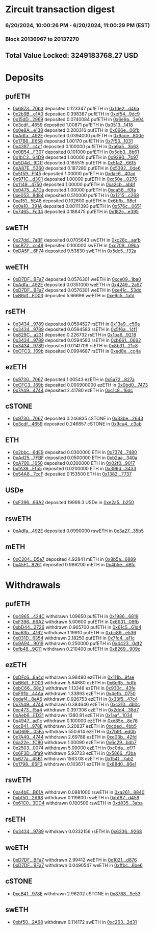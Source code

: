 # Zircuit transaction digest
### 6/20/2024, 10:00:26 PM - 6/20/2024, 11:00:29 PM (EST)
### Block 20136967 to 20137270

## Total Value Locked: 3249183768.27 USD

# Deposits
## pufETH
- [0x6873...70b3](https://etherscan.io/address/0x68730F0397626825F0A56bbb730398E9263E70b3) deposited 0.123347 pufETH in [0x1de2...d46a](https://etherscan.io/tx/0x68730F0397626825F0A56bbb730398E9263E70b3)
- [0x2b9B...e1A0](https://etherscan.io/address/0x2b9B62fD6F18906cbE3b9C949C88aC100538e1A0) deposited 0.398387 pufETH in [0xef54...9dc9](https://etherscan.io/tx/0x2b9B62fD6F18906cbE3b9C949C88aC100538e1A0)
- [0x15dD...2969](https://etherscan.io/address/0x15dD2aD5178a62c0438De878328E855426Dc2969) deposited 0.0740084 pufETH in [0x6e9a...3e04](https://etherscan.io/tx/0x15dD2aD5178a62c0438De878328E855426Dc2969)
- [0x3cdf...4659](https://etherscan.io/address/0x3cdf6d72008399680f9D4b05c04791900E3B4659) deposited 1.00871 pufETH in [0x0513...1418](https://etherscan.io/tx/0x3cdf6d72008399680f9D4b05c04791900E3B4659)
- [0x0e8A...e138](https://etherscan.io/address/0x0e8A9d56cEd084A70926A7B5c1c48EAcc441e138) deposited 0.200316 pufETH in [0x066e...06fb](https://etherscan.io/tx/0x0e8A9d56cEd084A70926A7B5c1c48EAcc441e138)
- [0xAdfa...492E](https://etherscan.io/address/0xAdfa6eF1D6223225FEb30478601f69105010492E) deposited 0.0394000 pufETH in [0x9ace...800e](https://etherscan.io/tx/0xAdfa6eF1D6223225FEb30478601f69105010492E)
- [0x17B8...E658](https://etherscan.io/address/0x17B877d1f03c57aFDf96fC472B2B25bf318BE658) deposited 1.00170 pufETH in [0x7f53...1031](https://etherscan.io/tx/0x17B877d1f03c57aFDf96fC472B2B25bf318BE658)
- [0x4387...c4cf](https://etherscan.io/address/0x4387bD334e0B3669242eef82c15cF63AbB0dc4cf) deposited 0.100000 pufETH in [0xa6a5...3b63](https://etherscan.io/tx/0x4387bD334e0B3669242eef82c15cF63AbB0dc4cf)
- [0x0B54...F307](https://etherscan.io/address/0x0B54444DE2851f3FA2d230186f9086CD249DF307) deposited 0.101000 pufETH in [0x5db3...8b61](https://etherscan.io/tx/0x0B54444DE2851f3FA2d230186f9086CD249DF307)
- [0x1bC3...64D9](https://etherscan.io/address/0x1bC35144866B5018952b8DAF51710d5c298264D9) deposited 1.00000 pufETH in [0x9290...7b97](https://etherscan.io/tx/0x1bC35144866B5018952b8DAF51710d5c298264D9)
- [0x5D4d...9D1f](https://etherscan.io/address/0x5D4dD440523C0740a45942F855eB7C25c0379D1f) deposited 0.185515 pufETH in [0x5fa2...66f5](https://etherscan.io/tx/0x5D4dD440523C0740a45942F855eB7C25c0379D1f)
- [0xA87E...5360](https://etherscan.io/address/0xA87E708098eAD58ACA3d073BBD19e53FF58a5360) deposited 0.187280 pufETH in [0x5392...0de6](https://etherscan.io/tx/0xA87E708098eAD58ACA3d073BBD19e53FF58a5360)
- [0x5f59...Ff45](https://etherscan.io/address/0x5f59a866D00Df41e5de897e6217fED2c8E24Ff45) deposited 1.00000 pufETH in [0xdac6...40ad](https://etherscan.io/tx/0x5f59a866D00Df41e5de897e6217fED2c8E24Ff45)
- [0x971C...d3C1](https://etherscan.io/address/0x971C7975A3f1AAF3f3e3e2E7Ec30F7c8D86Bd3C1) deposited 1.00000 pufETH in [0xc50e...0276](https://etherscan.io/tx/0x971C7975A3f1AAF3f3e3e2E7Ec30F7c8D86Bd3C1)
- [0x1149...4750](https://etherscan.io/address/0x11493174A3E8802E90Bc06fE7f17AF3340DA4750) deposited 1.00000 pufETH in [0xa2cb...abbf](https://etherscan.io/tx/0x11493174A3E8802E90Bc06fE7f17AF3340DA4750)
- [0x0475...A7Da](https://etherscan.io/address/0x0475372c43692327A38E65d8CDD33efa9aF5A7Da) deposited 1.00000 pufETH in [0xca56...f0fa](https://etherscan.io/tx/0x0475372c43692327A38E65d8CDD33efa9aF5A7Da)
- [0xe053...8d84](https://etherscan.io/address/0xe053c462DcBDb38f0F56A27B1a361cdf59AE8d84) deposited 0.510000 pufETH in [0x1215...c268](https://etherscan.io/tx/0xe053c462DcBDb38f0F56A27B1a361cdf59AE8d84)
- [0xa151...5E48](https://etherscan.io/address/0xa151B0E9BCf8D32c6e0721d08739B6ea42145E48) deposited 0.102600 pufETH in [0x6bfb...98ef](https://etherscan.io/tx/0xa151B0E9BCf8D32c6e0721d08739B6ea42145E48)
- [0x0a10...391A](https://etherscan.io/address/0x0a10F17b24fa30c9d5e2D3c43d79b2D6aF07391A) deposited 0.00111393 pufETH in [0x576c...0651](https://etherscan.io/tx/0x0a10F17b24fa30c9d5e2D3c43d79b2D6aF07391A)
- [0x7465...Fc34](https://etherscan.io/address/0x74658565cA2B3f9FaDE56cCf3a2908f96A1bFc34) deposited 0.188475 pufETH in [0x182c...e395](https://etherscan.io/tx/0x74658565cA2B3f9FaDE56cCf3a2908f96A1bFc34)
## swETH
- [0x27dd...7aBF](https://etherscan.io/address/0x27dd6daA048c136A4a76a398336292628F517aBF) deposited 0.0705643 swETH in [0xc28c...aafb](https://etherscan.io/tx/0x27dd6daA048c136A4a76a398336292628F517aBF)
- [0xcB72...cc49](https://etherscan.io/address/0xcB72B89a981AfCd83C548859D21F151fD4FEcc49) deposited 0.100000 swETH in [0xc709...09ba](https://etherscan.io/tx/0xcB72B89a981AfCd83C548859D21F151fD4FEcc49)
- [0xDA5F...6F74](https://etherscan.io/address/0xDA5F9c743E57368be0E9b0065f3b0288B1426F74) deposited 9.53830 swETH in [0x5dc5...f32a](https://etherscan.io/tx/0xDA5F9c743E57368be0E9b0065f3b0288B1426F74)
## weETH
- [0xD7DF...BFa7](https://etherscan.io/address/0xD7DF7E085214743530afF339aFC420c7c720BFa7) deposited 0.0576301 weETH in [0xce09...1ba0](https://etherscan.io/tx/0xD7DF7E085214743530afF339aFC420c7c720BFa7)
- [0xAdfa...492E](https://etherscan.io/address/0xAdfa6eF1D6223225FEb30478601f69105010492E) deposited 0.0351000 weETH in [0x4249...2a57](https://etherscan.io/tx/0xAdfa6eF1D6223225FEb30478601f69105010492E)
- [0xD7DF...BFa7](https://etherscan.io/address/0xD7DF7E085214743530afF339aFC420c7c720BFa7) deposited 0.0576301 weETH in [0xe41c...53dd](https://etherscan.io/tx/0xD7DF7E085214743530afF339aFC420c7c720BFa7)
- [0xB6df...FD03](https://etherscan.io/address/0xB6df21296A5e7Fc98025e575391bf9423898FD03) deposited 5.66696 weETH in [0xe6c5...1afd](https://etherscan.io/tx/0xB6df21296A5e7Fc98025e575391bf9423898FD03)
## rsETH
- [0x3434...9789](https://etherscan.io/address/0x34349c5569e7B846c3558961552D2202760A9789) deposited 0.0594527 rsETH in [0x13a9...c59a](https://etherscan.io/tx/0x34349c5569e7B846c3558961552D2202760A9789)
- [0x3434...9789](https://etherscan.io/address/0x34349c5569e7B846c3558961552D2202760A9789) deposited 0.0594583 rsETH in [0x5f6a...14f1](https://etherscan.io/tx/0x34349c5569e7B846c3558961552D2202760A9789)
- [0x829C...a231](https://etherscan.io/address/0x829C2eC8D4801Fdb693f6c817F492437AB78a231) deposited 0.226732 rsETH in [0x1ba6...9218](https://etherscan.io/tx/0x829C2eC8D4801Fdb693f6c817F492437AB78a231)
- [0x3434...9789](https://etherscan.io/address/0x34349c5569e7B846c3558961552D2202760A9789) deposited 0.0594583 rsETH in [0xb661...0662](https://etherscan.io/tx/0x34349c5569e7B846c3558961552D2202760A9789)
- [0x3434...9789](https://etherscan.io/address/0x34349c5569e7B846c3558961552D2202760A9789) deposited 0.0141709 rsETH in [0x8b31...21c8](https://etherscan.io/tx/0x34349c5569e7B846c3558961552D2202760A9789)
- [0xCFC3...169b](https://etherscan.io/address/0xCFC36d000Ef5f72d212bBEb6c847A9a78d9B169b) deposited 0.0994687 rsETH in [0xed8e...cc4a](https://etherscan.io/tx/0xCFC36d000Ef5f72d212bBEb6c847A9a78d9B169b)
## ezETH
- [0x9730...7067](https://etherscan.io/address/0x9730214100C1eE555365306472619bd1f1A77067) deposited 1.00543 ezETH in [0x5a72...827a](https://etherscan.io/tx/0x9730214100C1eE555365306472619bd1f1A77067)
- [0xCFC3...169b](https://etherscan.io/address/0xCFC36d000Ef5f72d212bBEb6c847A9a78d9B169b) deposited 0.000900000 ezETH in [0x0bd0...7473](https://etherscan.io/tx/0xCFC36d000Ef5f72d212bBEb6c847A9a78d9B169b)
- [0x7A49...4744](https://etherscan.io/address/0x7A493Be5c2ce014cD049Bf178a1ac0Db1B434744) deposited 2.41780 ezETH in [0xc1c8...16dc](https://etherscan.io/tx/0x7A493Be5c2ce014cD049Bf178a1ac0Db1B434744)
## cSTONE
- [0x9730...7067](https://etherscan.io/address/0x9730214100C1eE555365306472619bd1f1A77067) deposited 0.246835 cSTONE in [0x33be...2643](https://etherscan.io/tx/0x9730214100C1eE555365306472619bd1f1A77067)
- [0x3cdf...4659](https://etherscan.io/address/0x3cdf6d72008399680f9D4b05c04791900E3B4659) deposited 0.246857 cSTONE in [0x9ca4...c3ab](https://etherscan.io/tx/0x3cdf6d72008399680f9D4b05c04791900E3B4659)
## ETH
- [0x2bbc...6dE9](https://etherscan.io/address/0x2bbcF64Ac1933aE66185751D949bF7381cA86dE9) deposited 0.0300000 ETH in [0x7374...7480](https://etherscan.io/tx/0x2bbcF64Ac1933aE66185751D949bF7381cA86dE9)
- [0xAd25...7FBF](https://etherscan.io/address/0xAd25aC89D431521DA4Dfe0e59ff635eaF39d7FBF) deposited 0.0500000 ETH in [0xb2aa...340a](https://etherscan.io/tx/0xAd25aC89D431521DA4Dfe0e59ff635eaF39d7FBF)
- [0xA700...1650](https://etherscan.io/address/0xA7009E98070a84C1dA232fcc67B358c3BFcE1650) deposited 0.0300000 ETH in [0x02f0...9017](https://etherscan.io/tx/0xA7009E98070a84C1dA232fcc67B358c3BFcE1650)
- [0xfA39...Ef55](https://etherscan.io/address/0xfA39195e7Adccd951633eb421F5BB8494eF1Ef55) deposited 0.0200000 ETH in [0x399d...3433](https://etherscan.io/tx/0xfA39195e7Adccd951633eb421F5BB8494eF1Ef55)
- [0x54A8...7ccF](https://etherscan.io/address/0x54A8DeC62750785119A8ab94799881d674807ccF) deposited 0.153500 ETH in [0x1382...7737](https://etherscan.io/tx/0x54A8DeC62750785119A8ab94799881d674807ccF)
## USDe
- [0xF396...66A2](https://etherscan.io/address/0xF396126d4ce9e8b8f8c70b5173b46834AEeF66A2) deposited 19999.3 USDe in [0xe2a5...b250](https://etherscan.io/tx/0xF396126d4ce9e8b8f8c70b5173b46834AEeF66A2)
## rswETH
- [0xAdfa...492E](https://etherscan.io/address/0xAdfa6eF1D6223225FEb30478601f69105010492E) deposited 0.0990000 rswETH in [0x3a27...35b5](https://etherscan.io/tx/0xAdfa6eF1D6223225FEb30478601f69105010492E)
## mETH
- [0xC204...D5e7](https://etherscan.io/address/0xC204C2567732c87035CcD27B1F673dc9fC41D5e7) deposited 4.92841 mETH in [0x8b5a...6889](https://etherscan.io/tx/0xC204C2567732c87035CcD27B1F673dc9fC41D5e7)
- [0x45Ff...8261](https://etherscan.io/address/0x45Ff759C40E02F263eF96fA233b8871Ba60d8261) deposited 0.986200 mETH in [0x4b5e...d8fc](https://etherscan.io/tx/0x45Ff759C40E02F263eF96fA233b8871Ba60d8261)
# Withdrawals
## pufETH
- [0x4965...424C](https://etherscan.io/address/0x49653C8B7935d8D1538Dc140A6Be64fE6f95424C) withdrawn 1.09650 pufETH in [0x1986...6819](https://etherscan.io/tx/0x49653C8B7935d8D1538Dc140A6Be64fE6f95424C)
- [0xF396...66A2](https://etherscan.io/address/0xF396126d4ce9e8b8f8c70b5173b46834AEeF66A2) withdrawn 5.00600 pufETH in [0x6631...08fb](https://etherscan.io/tx/0xF396126d4ce9e8b8f8c70b5173b46834AEeF66A2)
- [0xbD44...2726](https://etherscan.io/address/0xbD44923F0BaE4c06A4170A294C66f0aFdB232726) withdrawn 0.965700 pufETH in [0x61c5...61d4](https://etherscan.io/tx/0xbD44923F0BaE4c06A4170A294C66f0aFdB232726)
- [0xa63b...4162](https://etherscan.io/address/0xa63baD64703E2dE68605C3D2c76c4340147F4162) withdrawn 1.19910 pufETH in [0xbc89...e536](https://etherscan.io/tx/0xa63baD64703E2dE68605C3D2c76c4340147F4162)
- [0x031D...6354](https://etherscan.io/address/0x031Df8aDF3d809A5Cd4c3800415d7b85c3066354) withdrawn 2.18250 pufETH in [0x7fc4...a11c](https://etherscan.io/tx/0x031Df8aDF3d809A5Cd4c3800415d7b85c3066354)
- [0x9A94...9019](https://etherscan.io/address/0x9A9400eAb8080cc446A457d6a7DC7E47e3519019) withdrawn 0.250000 pufETH in [0x4423...0df2](https://etherscan.io/tx/0x9A9400eAb8080cc446A457d6a7DC7E47e3519019)
- [0xfb48...9C11](https://etherscan.io/address/0xfb484eBe91120E912e7d904BC1cFdbEc28889C11) withdrawn 0.210400 pufETH in [0x8269...909c](https://etherscan.io/tx/0xfb484eBe91120E912e7d904BC1cFdbEc28889C11)
## ezETH
- [0xDFc6...8a4d](https://etherscan.io/address/0xDFc6100cB9d59a69107413066396197E352d8a4d) withdrawn 3.98490 ezETH in [0x111b...9fae](https://etherscan.io/tx/0xDFc6100cB9d59a69107413066396197E352d8a4d)
- [0xB6df...FD03](https://etherscan.io/address/0xB6df21296A5e7Fc98025e575391bf9423898FD03) withdrawn 5.84680 ezETH in [0x6c65...5dfb](https://etherscan.io/tx/0xB6df21296A5e7Fc98025e575391bf9423898FD03)
- [0xbC66...68c3](https://etherscan.io/address/0xbC6603c209f09b4208F99A53648556541d4268c3) withdrawn 1.13346 ezETH in [0x930c...43fe](https://etherscan.io/tx/0xbC6603c209f09b4208F99A53648556541d4268c3)
- [0xF91b...44Aa](https://etherscan.io/address/0xF91bAeCF4A263D4b59903aD82c0fF79b8b7244Aa) withdrawn 1.33893 ezETH in [0x4efb...0750](https://etherscan.io/tx/0xF91bAeCF4A263D4b59903aD82c0fF79b8b7244Aa)
- [0xdef4...8eA6](https://etherscan.io/address/0xdef45E63561DdED007fB7a406F3E5490CBB48eA6) withdrawn 0.926753 ezETH in [0x33f5...47c4](https://etherscan.io/tx/0xdef45E63561DdED007fB7a406F3E5490CBB48eA6)
- [0x7A49...4744](https://etherscan.io/address/0x7A493Be5c2ce014cD049Bf178a1ac0Db1B434744) withdrawn 0.384646 ezETH in [0xc310...db0c](https://etherscan.io/tx/0x7A493Be5c2ce014cD049Bf178a1ac0Db1B434744)
- [0xc473...f5a4](https://etherscan.io/address/0xc473eee5FF7218D5831D2D969950Eb78F386f5a4) withdrawn 0.397306 ezETH in [0x2dd4...38d7](https://etherscan.io/tx/0xc473eee5FF7218D5831D2D969950Eb78F386f5a4)
- [0xAeb6...ED31](https://etherscan.io/address/0xAeb6db4bAF975951D04B3d418249a1C32bFAED31) withdrawn 1380.81 ezETH in [0x1aaf...1034](https://etherscan.io/tx/0xAeb6db4bAF975951D04B3d418249a1C32bFAED31)
- [0x4947...ad1c](https://etherscan.io/address/0x49475Df7a863828daCDEC92369065b4b91c5ad1c) withdrawn 0.100000 ezETH in [0xe85e...8e76](https://etherscan.io/tx/0x49475Df7a863828daCDEC92369065b4b91c5ad1c)
- [0xcB41...978E](https://etherscan.io/address/0xcB41341EF753Ed5cEeFFd294C5936005e8F2978E) withdrawn 3.20837 ezETH in [0xcded...4bb5](https://etherscan.io/tx/0xcB41341EF753Ed5cEeFFd294C5936005e8F2978E)
- [0xD69E...05Fa](https://etherscan.io/address/0xD69E983bB94d2087fF41030cB32b1333Bf5b05Fa) withdrawn 550.614 ezETH in [0x7b9f...ed0b](https://etherscan.io/tx/0xD69E983bB94d2087fF41030cB32b1333Bf5b05Fa)
- [0x7A49...4744](https://etherscan.io/address/0x7A493Be5c2ce014cD049Bf178a1ac0Db1B434744) withdrawn 2.69788 ezETH in [0xe03b...42fd](https://etherscan.io/tx/0x7A493Be5c2ce014cD049Bf178a1ac0Db1B434744)
- [0xa22e...fC80](https://etherscan.io/address/0xa22e9eD19BfD04bdC78384bB9939C5f4E42EfC80) withdrawn 1.00090 ezETH in [0x6c29...bdb7](https://etherscan.io/tx/0xa22e9eD19BfD04bdC78384bB9939C5f4E42EfC80)
- [0x2503...0074](https://etherscan.io/address/0x2503f3F65875CD0535a66609d311f01263450074) withdrawn 5.00000 ezETH in [0xc0da...ef71](https://etherscan.io/tx/0x2503f3F65875CD0535a66609d311f01263450074)
- [0x6F3D...Bfa9](https://etherscan.io/address/0x6F3D8c9bFb90691f4367b56194451082519dBfa9) withdrawn 5.93723 ezETH in [0x5866...f3ba](https://etherscan.io/tx/0x6F3D8c9bFb90691f4367b56194451082519dBfa9)
- [0x677a...45B1](https://etherscan.io/address/0x677a1bA44B397Cb9C051BaA294E6b12d8Df045B1) withdrawn 1563.08 ezETH in [0x1541...7ab2](https://etherscan.io/tx/0x677a1bA44B397Cb9C051BaA294E6b12d8Df045B1)
- [0x1798...66F3](https://etherscan.io/address/0x1798ae97622b2BD497B090132830764d4c8066F3) withdrawn 0.103671 ezETH in [0x88d0...86e1](https://etherscan.io/tx/0x1798ae97622b2BD497B090132830764d4c8066F3)
## rswETH
- [0xa4bE...B61A](https://etherscan.io/address/0xa4bE81D87aAA36F995adCce282B43Efb5236B61A) withdrawn 0.0881000 rswETH in [0xa261...8840](https://etherscan.io/tx/0xa4bE81D87aAA36F995adCce282B43Efb5236B61A)
- [0xbf50...2A68](https://etherscan.io/address/0xbf507609C85755d5D767EA5Be6D5C07D20902A68) withdrawn 0.119800 rswETH in [0xbf87...d459](https://etherscan.io/tx/0xbf507609C85755d5D767EA5Be6D5C07D20902A68)
- [0x61C0...3DD4](https://etherscan.io/address/0x61C0d2ABc4336e7512F04B13AcDc1C1D7C443DD4) withdrawn 0.100500 rswETH in [0xd835...3aba](https://etherscan.io/tx/0x61C0d2ABc4336e7512F04B13AcDc1C1D7C443DD4)
## rsETH
- [0x3434...9789](https://etherscan.io/address/0x34349c5569e7B846c3558961552D2202760A9789) withdrawn 0.0332156 rsETH in [0x6336...9268](https://etherscan.io/tx/0x34349c5569e7B846c3558961552D2202760A9789)
## weETH
- [0xD7DF...BFa7](https://etherscan.io/address/0xD7DF7E085214743530afF339aFC420c7c720BFa7) withdrawn 2.99412 weETH in [0x1021...d876](https://etherscan.io/tx/0xD7DF7E085214743530afF339aFC420c7c720BFa7)
- [0xD7DF...BFa7](https://etherscan.io/address/0xD7DF7E085214743530afF339aFC420c7c720BFa7) withdrawn 0.0490547 weETH in [0xffbc...6be6](https://etherscan.io/tx/0xD7DF7E085214743530afF339aFC420c7c720BFa7)
## cSTONE
- [0xcB41...978E](https://etherscan.io/address/0xcB41341EF753Ed5cEeFFd294C5936005e8F2978E) withdrawn 2.96202 cSTONE in [0x8788...9e53](https://etherscan.io/tx/0xcB41341EF753Ed5cEeFFd294C5936005e8F2978E)
## swETH
- [0xbf50...2A68](https://etherscan.io/address/0xbf507609C85755d5D767EA5Be6D5C07D20902A68) withdrawn 0.114172 swETH in [0xc263...2d31](https://etherscan.io/tx/0xbf507609C85755d5D767EA5Be6D5C07D20902A68)
